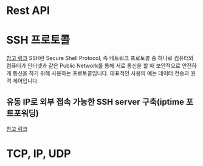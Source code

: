 # Rest API

# SSH 프로토콜

[참고 링크](https://baked-corn.tistory.com/52)
SSH란 Secure Shell Protocol, 즉 네트워크 프로토콜 중 하나로 컴퓨터와 컴퓨터가 인터넷과 같은 Public Network를 통해 서로 통신을 할 때 보안적으로 안전하게 통신을 하기 위해 사용하는 프로토콜입니다. 대표적인 사용의 예는 데이터 전송과 원격 제어입니다.

## 유동 IP로 외부 접속 가능한 SSH server 구축(iptime 포트포워딩)

[참고 링크](https://csm-kr.tistory.com/28)

# TCP, IP, UDP
